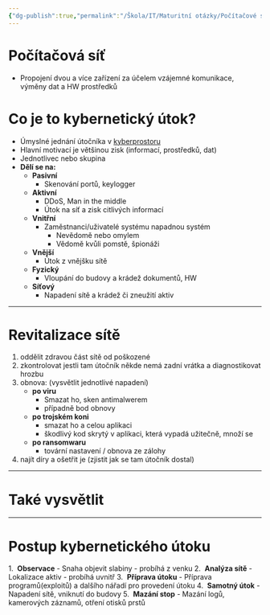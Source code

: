 ```yaml
---
{"dg-publish":true,"permalink":"/Škola/IT/Maturitní otázky/Počítačové sítě a kybernetika/Revitalizace sítě po napadení sítě/"}
---
```


# Počítačová síť

<div class="transclusion internal-embed is-loaded"><div class="markdown-embed">



- Propojení dvou a více zařízení za účelem vzájemné komunikace, výměny dat a HW prostředků

</div></div>

# Co je to kybernetický útok?

<div class="transclusion internal-embed is-loaded"><div class="markdown-embed">



- Úmyslné jednání útočníka v [kyberprostoru](Kyberprostor.md)
- Hlavní motivací je většinou zisk (informací, prostředků, dat)
- Jednotlivec nebo skupina
- **Dělí se na:**
    - **Pasivní**
        - Skenování portů, keylogger
    - **Aktivní**
        - DDoS, Man in the middle
        - Útok na síť a zisk citlivých informací
    - **Vnitřní**
        - Zaměstnanci/uživatelé systému napadnou systém
            - Nevědomě nebo omylem
            - Vědomě kvůli pomstě, špionáži
    - **Vnější**
        - Útok z vnějšku sítě
    - **Fyzický**
        - Vloupání do budovy a krádež dokumentů, HW
    - **Síťový**
        - Napadení sítě a krádež či zneužití aktiv

</div></div>


___
# Revitalizace sítě
1. oddělit zdravou část sítě od poškozené
2. zkontrolovat jestli tam útočník někde nemá zadní vrátka a diagnostikovat hrozbu
3. obnova: (vysvětlit jednotlivé napadení)
	- **po viru**
		- Smazat ho, sken antimalwerem
		- případně bod obnovy
	- **po trojském koni**
		- smazat ho a celou aplikaci
		- škodlivý kod skrytý v aplikaci, která vypadá užitečně, množí se
	- **po ransomwaru**
		- tovární nastavení / obnova ze zálohy
4. najít díry a ošetřit je (zjistit jak se tam útočník dostal)

___
# Také vysvětlit

<div class="transclusion internal-embed is-loaded"><div class="markdown-embed">






</div></div>


___
# Postup kybernetického útoku

<div class="transclusion internal-embed is-loaded"><div class="markdown-embed">




1.  **Observace**
	- Snaha objevit slabiny
	- probíhá z venku
2.  **Analýza sítě**
	- Lokalizace aktiv
	- probíhá uvnitř
3.  **Příprava útoku**
	- Příprava programů(exploitů) a dalšího nářadí pro provedení útoku
4.  **Samotný útok**
	- Napadení sítě, vniknutí do budovy
5.  **Mazání stop**
	- Mazání logů, kamerových záznamů, otření otisků prstů

</div></div>
